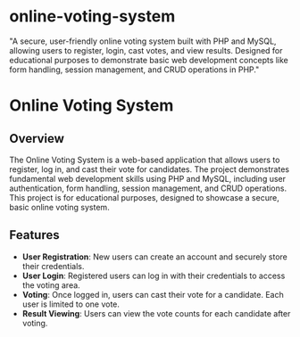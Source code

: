 # online-voting-system
"A secure, user-friendly online voting system built with PHP and MySQL, allowing users to register, login, cast votes, and view results. Designed for educational purposes to demonstrate basic web development concepts like form handling, session management, and CRUD operations in PHP."


# Online Voting System

## Overview
The Online Voting System is a web-based application that allows users to register, log in, and cast their vote for candidates. The project demonstrates fundamental web development skills using PHP and MySQL, including user authentication, form handling, session management, and CRUD operations. This project is for educational purposes, designed to showcase a secure, basic online voting system.

## Features
- **User Registration**: New users can create an account and securely store their credentials.
- **User Login**: Registered users can log in with their credentials to access the voting area.
- **Voting**: Once logged in, users can cast their vote for a candidate. Each user is limited to one vote.
- **Result Viewing**: Users can view the vote counts for each candidate after voting.
